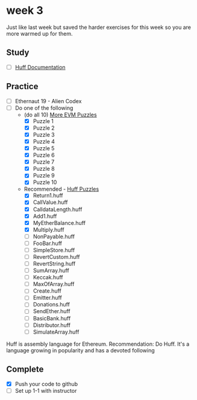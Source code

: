 # week 3

Just like last week but saved the harder exercises for this week so you are more warmed up for them.

## Study

- [ ] [Huff Documentation](https://docs.huff.sh)

## Practice

- [ ] Ethernaut 19 - Alien Codex
- [ ] Do one of the following
  - (do all 10) [More EVM Puzzles](https://github.com/mmsaki/more-evm-puzzles)
    - [x] Puzzle 1
    - [x] Puzzle 2
    - [x] Puzzle 3
    - [x] Puzzle 4
    - [x] Puzzle 5
    - [x] Puzzle 6
    - [x] Puzzle 7
    - [x] Puzzle 8
    - [x] Puzzle 9
    - [x] Puzzle 10
  - Recommended - [Huff Puzzles](https://github.com/mmsaki/huff-puzzles.git)
    - [x] Return1.huff
    - [x] CallValue.huff
    - [x] CalldataLength.huff
    - [x] Add1.huff
    - [x] MyEtherBalance.huff
    - [x] Multiply.huff
    - [ ] NonPayable.huff
    - [ ] FooBar.huff
    - [ ] SimpleStore.huff
    - [ ] RevertCustom.huff
    - [ ] RevertString.huff
    - [ ] SumArray.huff
    - [ ] Keccak.huff
    - [ ] MaxOfArray.huff
    - [ ] Create.huff
    - [ ] Emitter.huff
    - [ ] Donations.huff
    - [ ] SendEther.huff
    - [ ] BasicBank.huff
    - [ ] Distributor.huff
    - [ ] SimulateArray.huff

Huff is assembly language for Ethereum.
Recommendation: Do Huff.
It's a language growing in popularity and has a devoted following

## Complete

- [x] Push your code to github
- [ ] Set up 1-1 with instructor
